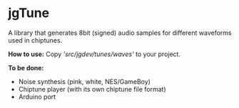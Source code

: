 jgTune
======

A library that generates 8bit (signed) audio samples for different waveforms used in chiptunes.

**How to use:**
Copy _'src/jgdev/tunes/waves'_ to your project.

**To be done:**
- Noise synthesis (pink, white, NES/GameBoy)
- Chiptune player (with its own chiptune file format)
- Arduino port
